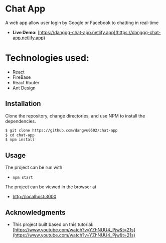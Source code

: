 # Chat App

A web app allow user login by Google or Facebook to chatting in real-time

- **Live Demo:** [https://danggg-chat-app.netlify.app](https://danggg-chat-app.netlify.app)

# Technologies used:

- React
- FireBase
- React Router
- Ant Design

## Installation

Clone the repository, change directories, and use NPM to install the dependencies.

```bash
$ git clone https://github.com/dangvu0502/chat-app
$ cd chat-app
$ npm install
```

## Usage

The project can be run with

- `npm start`

The project can be viewed in the browser at

- [http://localhost:3000](http://localhost:3000)

## Acknowledgments

- This project built based on this tutorial: [https://www.youtube.com/watch?v=YZhNUU4_Pjw&t=21s](https://www.youtube.com/watch?v=YZhNUU4_Pjw&t=21s)